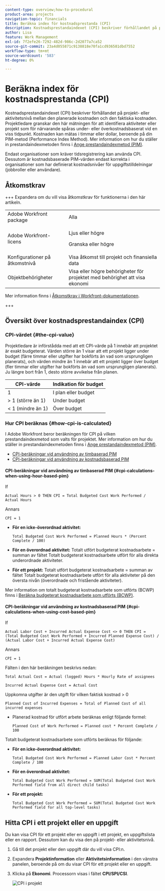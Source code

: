 ```yaml
---
content-type: overview;how-to-procedural
product-area: projects
navigation-topic: financials
title: Beräkna index för kostnadsprestanda (CPI)
description: Kostnadsprestandaindexet (CPI) beskriver förhållandet på projekt- eller aktivitetsnivå mellan den planerade kostnaden och den faktiska kostnaden. Projektledare granskar den här mätningen för att identifiera aktiviteter eller projekt som för närvarande spåras under- eller överkostnadsbaserat vid en viss tidpunkt.
author: Lisa
feature: Work Management
exl-id: 7f2efe26-7292-482d-986c-2d2077a7ca52
source-git-commit: 23a4d055871c9138818e70fa1cd936581dbd7552
workflow-type: tm+mt
source-wordcount: '583'
ht-degree: 0%

---
```


# Beräkna index för kostnadsprestanda (CPI)

<!-- Audited: 5/2025 -->

<!--
<p data-mc-conditions="QuicksilverOrClassic.Draft mode">(NOTE: Linked to the product. Do not change link.)</p>
-->

Kostnadsprestandaindexet (CPI) beskriver förhållandet på projekt- eller aktivitetsnivå mellan den planerade kostnaden och den faktiska kostnaden. Projektledare granskar den här mätningen för att identifiera aktiviteter eller projekt som för närvarande spåras under- eller överkostnadsbaserat vid en viss tidpunkt. Kostnaden kan mätas i timmar eller dollar, beroende på din PIM-metod (Performance Index Method). Mer information om hur du ställer in prestandaindexmetoden finns i [Ange prestandaindexmetod (PIM)](../../../manage-work/projects/project-finances/set-pim.md).

Endast organisationer som kräver tidsregistrering kan använda CPI. Dessutom är kostnadsbaserade PIM-värden endast korrekta i organisationer som har definierat kostnadsnivåer för uppgiftstilldelningar (jobbroller eller användare).

## Åtkomstkrav

+++ Expandera om du vill visa åtkomstkrav för funktionerna i den här artikeln.

<table style="table-layout:auto"> 
 <col> 
 <col> 
 <tbody> 
  <tr> 
   <td>Adobe Workfront package</td> 
   <td>Alla</td> 
  </tr> 
  <tr> 
   <td>Adobe Workfront-licens</td> 
   <td>
   <p>Ljus eller högre</p>
   <p>Granska eller högre</p></td>  
  </tr> 
  <tr> 
   <td>Konfigurationer på åtkomstnivå</td> 
   <td>Visa åtkomst till projekt och finansiella data</td> 
  </tr> 
  <tr> 
   <td>Objektbehörigheter</td> 
   <td>Visa eller högre behörigheter för projektet med behörighet att visa ekonomi</td> 
  </tr> 
 </tbody> 
</table>

Mer information finns i [Åtkomstkrav i Workfront-dokumentationen](/help/quicksilver/administration-and-setup/add-users/access-levels-and-object-permissions/access-level-requirements-in-documentation.md).

+++

## Översikt över kostnadsprestandaindex (CPI)

### CPI-värdet {#the-cpi-value}

Projektledare är införstådda med att ett CPI-värde på 1 innebär att projektet är exakt budgeterat. Värden större än 1 visar att ett projekt ligger under budget (färre timmar eller utgifter har bokförts än vad som ursprungligen planerats), och värden mindre än 1 innebär att ett projekt ligger över budget (fler timmar eller utgifter har bokförts än vad som ursprungligen planerats). Ju längre bort från 1, desto större avvikelse från planen.

| **CPI-värde** | **Indikation för budget** |
|---|---|
| 1 | I plan eller budget |
| > 1 (större än 1) | Under budget |
| &lt; 1 (mindre än 1) | Över budget |


### Hur CPI beräknas {#how-cpi-is-calculated}

I Adobe Workfront beror beräkningen för CPI på vilken prestandaindexmetod som valts för projektet. Mer information om hur du ställer in prestandaindexmetoden finns i [Ange prestandaindexmetod (PIM)](../../../manage-work/projects/project-finances/set-pim.md).

* [CPI-beräkningar vid användning av timbaserad PIM](#cpi-calculations-when-using-hour-based-pim)
* [CPI-beräkningar vid användning av kostnadsbaserad PIM](#cpi-calculations-when-using-cost-based-pim)

#### CPI-beräkningar vid användning av timbaserad PIM {#cpi-calculations-when-using-hour-based-pim}

If

```
Actual Hours > 0 THEN CPI = Total Budgeted Cost Work Performed / Actual Hours
```

Annars

```
CPI = 1
```

* **För en icke-överordnad aktivitet:**

  ```
  Total Budgeted Cost Work Performed = Planned Hours * (Percent Complete / 100)
  ```

* **För en överordnad aktivitet:**
Totalt utfört budgeterat kostnadsarbete = summan av fältet Totalt budgeterat kostnadsarbete utfört för alla direkta underordnade aktiviteter.

* **För ett projekt:**
Totalt utfört budgeterat kostnadsarbete = summan av fältet Totalt budgeterat kostnadsarbete utfört för alla aktiviteter på den översta nivån (överordnade och fristående aktiviteter).

Mer information om totalt budgeterat kostnadsarbete som utförts (BCWP) finns i [Beräkna budgeterat kostnadsarbete som utförts (BCWP)](../../../manage-work/projects/project-finances/calculate-bcwp.md).

#### CPI-beräkningar vid användning av kostnadsbaserad PIM {#cpi-calculations-when-using-cost-based-pim}

<!--
<p data-mc-conditions="QuicksilverOrClassic.Draft mode"><code>CPI = (Planned Cost of Work Performed + Planned Cost of Incurred Expenses) / (Total Actual Cost + Actual Cost of Incurred Expenses) </code> </p>
-->

<!--
<p data-mc-conditions="QuicksilverOrClassic.Draft mode"><code>NOTE: this used to be here before - above - but Anna sent me the one below. I kept the other one, although she is still researching its validity - see this issue: https://hub.workfront.com/issue/5fc7b1cf00012aeebf9e822db8ea2513/overview)</code> </p>
-->

If

```
Actual Labor Cost + Incurred Actual Expense Cost <> 0 THEN CPI = (Total Budgeted Cost Work Performed + Incurred Planned Expense Cost) / (Actual Labor Cost + Incurred Actual Expense Cost)
```



Annars

```
CPI = 1
```

<!--
<p data-mc-conditions="QuicksilverOrClassic.Draft mode"><code>(NOTE: above: this used to say: CPI = CPI Labor, but Anna had me fix it on July 21, 2021)</code> </p>
-->

Fälten i den här beräkningen beskrivs nedan:

```
Total Actual Cost = Actual (logged) Hours * Hourly Rate of assignees
```

```
Incurred Actual Expense Cost = Actual Cost
```

Uppkomna utgifter är den utgift för vilken faktisk kostnad > 0

```
Planned Cost of Incurred Expenses = Total of Planned Cost of all incurred expenses
```



<!--
  <p data-mc-conditions="QuicksilverOrClassic.Draft mode">(NOTE: Old calculation - taken out by Lilit and replaced below: Planned Cost of Work Performed= (planned labor cost) * (percent complete) / 100 where planned labor cost is the planned hours allocated to assignees * their rates.)</p>
  -->

* Planerad kostnad för utfört arbete beräknas enligt följande formel:

  ```
  Planned Cost of Work Performed = Planned cost * Percent Complete / 100
  ```

Totalt budgeterat kostnadsarbete som utförts beräknas för följande:

* **För en icke-överordnad aktivitet:**

  ```
  Total Budgeted Cost Work Performed = Planned Labor Cost * Percent Complete / 100
  ```

* **För en överordnad aktivitet:**

  ```
  Total Budgeted Cost Work Performed = SUM(Total Budgeted Cost Work Performed field from all direct child tasks)
  ```

* **För ett projekt:**

  ```
  Total Budgeted Cost Work Performed = SUM(Total Budgeted Cost Work Performed field for all top-level tasks)
  ```



## Hitta CPI i ett projekt eller en uppgift

Du kan visa CPI för ett projekt eller en uppgift i ett projekt, en uppgiftslista eller en rapport. Dessutom kan du visa den på projekt- eller aktivitetsnivå.

1. Gå till det projekt eller den uppgift där du vill visa CPI:n.
1. Expandera **Projektinformation** eller **Aktivitetsinformation** i den vänstra panelen, beroende på om du visar CPI för ett projekt eller en uppgift.

1. Klicka på **Ekonomi**. Processorn visas i fältet **CPI/SPI/CSI**.

   ![CPI i projekt](assets/cpi-on-project-nwe.png)
